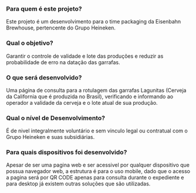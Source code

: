 ### Para quem é este projeto?<br>
Este projeto é um desenvolvimento para o time packaging da Eisenbahn Brewhouse, pertencente do Grupo Heineken.

### Qual o objetivo?<br>
Garantir o controle de validade e lote das produções e reduzir as probabilidade de erro na datação das garrafas.

### O que será desenvolvido?<br>
Uma página de consulta para a rotulagem das garrafas Lagunitas (Cerveja da California que é produzida no Brasil), verificando e informando ao operador a validade da cerveja e o lote atual de sua produção.

### Qual o nível de Desenvolvimento? <br>
É de nivel integralmente voluntário e sem vinculo legal ou contratual com o Grupo Heineken e suas subsidiárias.

### Para quais dispositivos foi desenvolvido? <br>
Apesar de ser uma pagina web e ser acessivel por qualquer dispositivo que possua navegador web, a estrutura é para o uso mobile, dado que o acesso a pagina será por QR CODE apenas para consulta durante o expediente e para desktop já existem outras soluções que são utilizadas.

